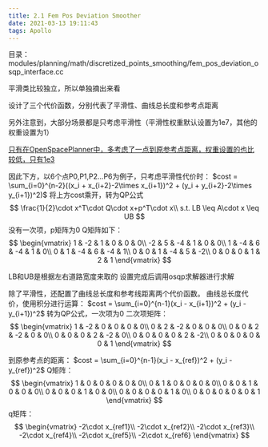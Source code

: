 ```yaml
---
title: 2.1 Fem Pos Deviation Smoother
date: 2021-03-13 19:11:43
tags: Apollo
---
```


目录：modules/planning/math/discretized_points_smoothing/fem_pos_deviation_osqp_interface.cc

平滑类比较独立，所以单独摘出来看

设计了三个代价函数，分别代表了平滑性、曲线总长度和参考点距离

<!-- more -->

另外注意到，大部分场景都是只考虑平滑性（平滑性权重默认设置为1e7，其他的权重设置为1）

[只有在OpenSpacePlanner中，多考虑了一点到原参考点距离，权重设置的也比较低，只有1e3](https://github.com/ApolloAuto/apollo/commit/3decb9251da7e10b8ddf730c92cb1834a551b099)

因此下方，以6个点P0,P1,P2...P6为例子，只考虑平滑性代价时：
$cost = \sum_{i=0}^{n-2}((x_i + x_{i+2}-2\times x_{i+1})^2 + (y_i + y_{i+2}-2\times y_{i+1})^2)$
将上方cost乘开，转为QP公式
$$
\frac{1}{2}\cdot x^T\cdot Q\cdot x+p^T\cdot x\\
s.t. LB \leq A\cdot x \leq UB
$$
没有一次项，p矩阵为0
Q矩阵如下：
$$
\begin{vmatrix}
1 & -2 & 1 & 0 & 0 & 0\\ 
-2 & 5 & -4 & 1 & 0 & 0\\ 
1 & -4 & 6 & -4 & 1 & 0\\ 
0 & 1 & -4 & 6 & -4 & 1\\ 
0 & 0 & 1 & -4 & 5 & -2\\ 
0 & 0 & 0 & 1 & 2 & 1
\end{vmatrix}
$$

LB和UB是根据左右道路宽度来取的
设置完成后调用osqp求解器进行求解

除了平滑性，还配置了曲线总长度和参考线距离两个代价函数。
曲线总长度代价，使用积分进行运算：
$cost = \sum_{i=0}^{n-1}(x_i - x_{i+1})^2 + (y_i - y_{i+1})^2$
转为QP公式，一次项为0
二次项矩阵：
$$
\begin{vmatrix}
1 & -2 & 0 & 0 & 0 & 0\\ 
0 & 2 & -2 & 0 & 0 & 0\\ 
0 & 0 & 2 & -2 & 0 & 0\\ 
0 & 0 & 0 & 2 & -2 & 0\\ 
0 & 0 & 0 & 0 & 2 & -2\\ 
0 & 0 & 0 & 0 & 0 & 1
\end{vmatrix}
$$

到原参考点的距离：
$cost = \sum_{i=0}^{n-1}(x_i - x_{ref})^2 + (y_i - y_{ref})^2$
Q矩阵：
$$
\begin{vmatrix}
1 & 0 & 0 & 0 & 0 & 0\\ 
0 & 1 & 0 & 0 & 0 & 0\\ 
0 & 0 & 1 & 0 & 0 & 0\\ 
0 & 0 & 0 & 1 & 0 & 0\\ 
0 & 0 & 0 & 0 & 1 & 0\\ 
0 & 0 & 0 & 0 & 0 & 1
\end{vmatrix}
$$
q矩阵：
$$
\begin{vmatrix}
-2\cdot x_{ref1}\\
-2\cdot x_{ref2}\\
-2\cdot x_{ref3}\\
-2\cdot x_{ref4}\\
-2\cdot x_{ref5}\\
-2\cdot x_{ref6}
\end{vmatrix}
$$